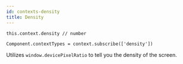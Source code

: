 ```yaml
---
id: contexts-density
title: Density
---
```

```
this.context.density // number

Component.contextTypes = context.subscribe(['density'])
```

Utilizes `window.devicePixelRatio` to tell you the density of the screen. 
